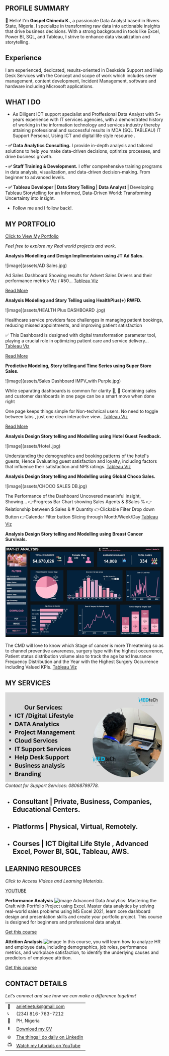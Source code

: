 <!--Section 1: Introduce your self-->
## PROFILE SUMMARY

👋 Hello!
I'm **Gospel Chinedu K.**, a passionate Data Analyst based in Rivers State, Nigeria. I specialize in transforming raw data into actionable insights that drive business decisions. With a strong background in tools like Excel, Power BI, SQL, and Tableau, I strive to enhance data visualization and storytelling.

## Experience
I am experienced, dedicated, results-oriented in Deskside Support and Help Desk Services with the Concept and scope of work which includes sever management, content development, Incident Management, software and hardware including Microsoft applications. 


<!--Mention your top/relevant skills here - core and soft skills-->
## WHAT I DO

* As Diligent ICT support specialist and Proffesional Data Analyst with 5+ years experience with IT services agencies, with a demonstrated history of working in the information technology and services industry thereby attaining professional and successful results in MDA (SQL TABLEAU) IT Support Personal, Using ICT and digital life style resource .

**- ✅ Data Analytics Consulting.**
I provide in-depth analysis and tailored solutions to help you make data-driven decisions, optimize processes, and drive business growth. 

**- ✅ Staff Training & Development.**
I offer comprehensive training programs in data analysis, visualization, and data-driven decision-making. From beginner to advanced levels. 

**- ✅ Tableau Developer | Data Story Telling | Data Analyst |** 
Developing Tableau Storytelling for an Informed, Data-Driven World: Transforming Uncertainty into Insight.
- Follow me and I follow back!. 

<!--Section 2: List 3-4 key projects-->
## MY PORTFOLIO 
[Click to View My Portfolio](https://public.tableau.com/app/profile/gospel.chinedu.nwachukwu/vizzes)


*Feel free to explore my Real world projects and work.*

**Analysis Modelling and Design Implimentaion using JT Ad Sales.**

![image](assets/AD Sales.jpg)

Ad Sales Dashboard 
Showing results for Advert Sales Drivers and their performance metrics Viz / #50...
[Tableau Viz](https://public.tableau.com/app/profile/gospel.chinedu.nwachukwu/viz/Ads-SalesDashboard/Dashboard1)

[Read More](https://www.linkedin.com/feed/update/urn:li:activity:7303581624032481280/)

**Analysis Modeling and Story Telling using HealthPlus(+) RWFD.**

![image](assets/HEALTH Plus DASHBOARD .jpg)

Healthcare service providers face challenges in managing patient bookings, reducing missed appointments, and improving patient satisfaction

✅ This Dashboard is designed with digital transformation parameter tool,  playing a crucial role in optimizing patient care and service delivery... 
[Tableau Viz](https://public.tableau.com/app/profile/gospel.chinedu.nwachukwu/viz/HealthPlusDashboard/HEALTHPlusDASHBOARD)

[Read More](https://www.linkedin.com/feed/update/urn:li:activity:7313765139105677313/)

**Predictive Modeling, Story telling and Time Series using Super Store Sales.**

![image](assets/Sales Dashboard IMPV_with Purple.jpg)

While separating dashboards is common for clarity 💯, 🤔 Combining sales and customer dashboards in one page can be a smart move when done right

One page keeps things simple for Non-technical users. No need to toggle between tabs , just one clean interactive view.. [Tableau Viz](https://public.tableau.com/app/profile/gospel.chinedu.nwachukwu/viz/SalesCustomerDashboardIMPV/SalesDashboard2)

[Read More](https://www.linkedin.com/feed/update/urn:li:activity:7319984104995774464/)


**Analysis Design Story telling and Modelling using Hotel Guest Feedback.**

![image](assets/Hotel .jpg)

Understanding the demographics and booking patterns of the hotel's guests, Hence Evaluating guest satisfaction and loyalty, including factors that influence their satisfaction and NPS ratings.
[Tableau Viz](https://public.tableau.com/app/profile/gospel.chinedu.nwachukwu/viz/HotelCustomerServiceFeedback/MainDashboard)


**Analysis Design Story telling and Modelling using Global Choco Sales.**

![image](assets/CHOCO SALES DB.jpg)

The Performance of the Dashboard Uncovered meaninful insight, Showing...
👉Progress Bar Chart showing Sales Agents & $Sales %
👉Relationship between $ Sales & # Quantity
👉Clickable Filter Drop down Button
👉Calendar Filter button Slicing through Month/Week/Day [Tableau Viz](https://public.tableau.com/app/profile/gospel.chinedu.nwachukwu/viz/CHOCOSALESANALYTICDASHBOARD/CHOCOSALESDB1)


**Analysis Design Story telling and Modelling using Breast Cancer Survivals.**

![image](assets/Cancer.jpg)


The CMD will love to know which Stage of cancer is more Threatening so as to channel preventive awareness, surgery type with the highest occurrence, Patient status distribution volume also to track the age band Insurance Frequency Distribution and the Year with the Highest Surgery Occurrence including Valued KPIs.
[Tableau Viz](https://public.tableau.com/app/profile/gospel.chinedu.nwachukwu/viz/CHOCOSALESANALYTICDASHBOARD/CHOCOSALESDB1)


## MY SERVICES
![image](assets/2.png)
*Contact for Support Services: 08068799778.*

- ## Consultant | Private, Business, Companies, Educational Centers.								       		
- ## Platforms	| Physical, Virtual, Remotely. 			        		
- ## Courses   | ICT Digital Life Style , Advanced Excel, Power BI, SQL, Tableau, AWS.


<!--Section 3: This section is optional. You can replace this section with a list of your core skills-->
## LEARNING RESOURCES
*Click to Access Videos and Learning Materials.*

[YOUTUBE](https://www.youtube.com/@NedteCh)


**Performance Analysis**
![image](assets/418159415_10224996118350400_1790389732999386325_n.jpg)
Advanced Data Analytics: Mastering the Craft with Portfolio Project using Excel. Master data analytics by solving real-world sales problems using MS Excel 2021, learn core dashboard design and presentation skills and create your portfolio project. This course is designed for beginners and professional data analyst.

[Get this course](https://selar.co/salesdata)

**Attrition Analysis**
![image](assets/417528845_10224984773746792_6587086704764480413_n.jpg)
In this course, you will learn how to analyze HR and employee data, including demographics, job roles, performance metrics, and workplace satisfaction, to identify the underlying causes and predictors of employee attrition.

[Get this course](https://selar.co/q688i7)


## CONTACT DETAILS

*Let’s connect and see how we can make a difference together!*
<table>
  <tbody>
    <tr>
      <td>📧</td>
      <td><a href="mailto:anietieetuk@gmail.com">anietieetuk@gmail.com</a></td>
    </tr>
    <tr>
      <td>📞</td>
      <td>(234) 816-763-7212</td>
    </tr>
    <tr>
      <td>📍</td>
      <td>PH, Nigeria</td>
    </tr>
    <tr>
      <td>⬇️</td>
      <td><a href="https://etuk123456.github.io/portfolio1/docs/Profile.pdf">Download my CV</a></td>
    </tr>
    <tr>
      <td>🌐</td>
      <td><a href="https://linkedin.com/in/etukanietie">The things I do daily on LinkedIn</a></td>
    </tr>
    <tr>
      <td>📺</td>
      <td><a href="https://www.youtube.com/@LearnwithEtuk">Watch my tutorials on YouTube</a></td>
    </tr>
  </tbody>
</table>

   




